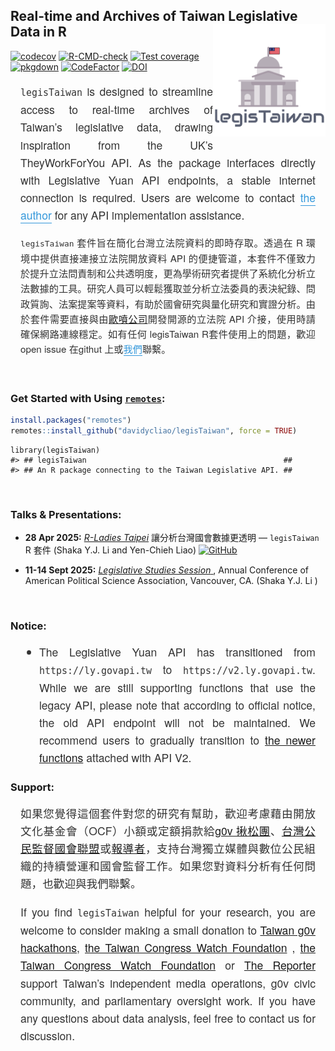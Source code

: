 
<!-- README.md is generated from README.Rmd. Please edit that file -->

## Real-time and Archives of Taiwan Legislative Data in R <img src="man/figures/logo.png" align="right" width="180"/>

<!-- badges: start -->

[![codecov](https://codecov.io/gh/davidycliao/legisTaiwan/branch/master/graph/badge.svg?token=HVVTCOE90D)](https://codecov.io/gh/davidycliao/legisTaiwan)
[![R-CMD-check](https://github.com/davidycliao/legisTaiwan/actions/workflows/R-CMD-check.yaml/badge.svg)](https://github.com/davidycliao/legisTaiwan/actions/workflows/R-CMD-check.yaml)
[![Test
coverage](https://github.com/davidycliao/legisTaiwan/actions/workflows/test-coverage.yaml/badge.svg)](https://github.com/davidycliao/legisTaiwan/actions/workflows/test-coverage.yaml)
[![pkgdown](https://github.com/davidycliao/legisTaiwan/actions/workflows/pkgdown.yaml/badge.svg)](https://github.com/davidycliao/legisTaiwan/actions/workflows/pkgdown.yaml)
[![CodeFactor](https://www.codefactor.io/repository/github/davidycliao/legistaiwan/badge)](https://www.codefactor.io/repository/github/davidycliao/legistaiwan)
[![DOI](https://zenodo.org/badge/DOI/10.5281/zenodo.7633962.svg)](https://doi.org/10.5281/zenodo.7633962)
<!-- badges: end -->

<div style="text-align: justify; font-size: 1.1rem; line-height: 1.6; color: #333; max-width: 800px; margin: 1rem auto; padding: 0 1rem; font-family: 'Helvetica Neue', Arial, sans-serif;">

`legisTaiwan` is designed to streamline access to real-time archives of
Taiwan’s legislative data, drawing inspiration from the UK’s
TheyWorkForYou API. As the package interfaces directly with Legislative
Yuan API endpoints, a stable internet connection is required. Users are
welcome to contact
<a href="https://davidycliao.github.io" style="color: #3498db; text-decoration: none; border-bottom: 1px solid #3498db;">the
author</a> for any API implementation assistance.

</div>

<div style="text-align: justify; font-size: 0.95rem; line-height: 1.6; color: #333; max-width: 800px; margin: 1rem auto; padding: 0 1rem; font-family: 'Helvetica Neue', Arial, sans-serif;">

`legisTaiwan` 套件旨在簡化台灣立法院資料的即時存取。透過在 R
環境中提供直接連接立法院開放資料 API
的便捷管道，本套件不僅致力於提升立法問責制和公共透明度，更為學術研究者提供了系統化分析立法數據的工具。研究人員可以輕鬆獲取並分析立法委員的表決紀錄、問政質詢、法案提案等資料，有助於國會研究與量化研究和實證分析。由於套件需要直接與由[歐噴公司](https://openfun.tw/#works)開發開源的立法院
API 介接，使用時請確保網路連線穩定。如有任何 legisTaiwan
R套件使用上的問題，歡迎open issue 在githut
上或<a href="https://davidycliao.github.io" style="color: #3498db; text-decoration: none; border-bottom: 1px solid #3498db;">我們</a>聯繫。

</div>

<br>

### Get Started with Using [`remotes`](https://github.com/r-lib/remotes):

``` r
install.packages("remotes")
remotes::install_github("davidycliao/legisTaiwan", force = TRUE)
```

    library(legisTaiwan)
    #> ## legisTaiwan                                            ##
    #> ## An R package connecting to the Taiwan Legislative API. ##

<br>

### Talks & Presentations:

- **28 Apr 2025:** <u>*R-Ladies Taipei*</u> 讓分析台灣國會數據更透明 —
  `legisTaiwan` R 套件 (Shaka Y.J. Li and Yen-Chieh Liao)
  [![GitHub](https://img.shields.io/badge/GitHub-181717?logo=github&logoColor=white)](https://github.com/davidycliao/r-ladies-tpe-legistaiwan?tab=readme-ov-file)

- **11-14 Sept 2025:** <u>*Legislative Studies Session* </u>, Annual
  Conference of American Political Science Association, Vancouver, CA.
  (Shaka Y.J. Li )

<br>

### Notice:

<div style="text-align: justify; font-size: 1.1rem; line-height: 1.6; color: #333; max-width: 800px; margin: 1rem auto; padding: 0 1rem; font-family: 'Helvetica Neue', Arial, sans-serif;">

- The Legislative Yuan API has transitioned from `https://ly.govapi.tw`
  to `https://v2.ly.govapi.tw`. While we are still supporting functions
  that use the legacy API, please note that according to official
  notice, the old API endpoint will not be maintained. We recommend
  users to gradually transition to [the newer functions]() attached with
  API V2.

</div>

### Support:

<div style="text-align: justify; font-size: 1.1rem; line-height: 1.6; color: #333; max-width: 800px; margin: 1rem auto; padding: 0 1rem; font-family: 'Helvetica Neue', Arial, sans-serif;">

如果您覺得這個套件對您的研究有幫助，歡迎考慮藉由開放文化基金會（OCF）小額或定額捐款給[g0v
揪松團](https://ocf.tw/p/g0vdathon/)、[台灣公民監督國會聯盟](https://ccw.org.tw/donation)或[報導者](https://support.twreporter.org)，支持台灣獨立媒體與數位公民組織的持續營運和國會監督工作。如果您對資料分析有任何問題，也歡迎與我們聯繫。

If you find `legisTaiwan` helpful for your research, you are welcome to
consider making a small donation to [Taiwan g0v
hackathons](https://ocf.tw/p/g0vdathon/), [the Taiwan Congress Watch
Foundation](https://ccw.org.tw/donation) , [the Taiwan Congress Watch
Foundation](https://ccw.org.tw/donation) or [The
Reporter](https://support.twreporter.org) support Taiwan’s independent
media operations, g0v civic community, and parliamentary oversight work.
If you have any questions about data analysis, feel free to contact us
for discussion.

</div>

<br>
